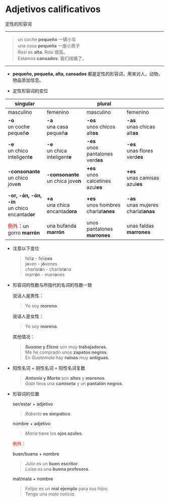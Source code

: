 # Adjetivos calificativos
定性的形容词

----

> un coche **pequeño** 一辆小车<br>
> una cosa **pequeña** 一座小房子<br>
> _Rosi_ es **alta**. Rosi 很高。<br>
> Estamos **cansados**. 我们结婚了。

----

- **pequeño, pequeña, alta, cansados** 都是定性的形容词，用来对人，动物，物品添加信息。

- 定性形容词的变位

| singular | | plural | |
| --- | --- | --- | --- |
| masculino | femenino | masculino | femenino |
| **-o** <br> un coche pequeñ**o** | **-a** <br> una casa pequeñ**a** | **-os** <br> unos chicos alt**os** | **-as** <br> unas chicas alt**as** |
| **-e** <br> un chico inteligent**e** | **-e** <br> un chica inteligent**e** | **-es** <br> unos pantalones verd**es** | **-es** <br> unas flores verd**es**
| **-consonante** <br> un chico jove**n** | **-consonante** <br> un chica jove**n** | **+es** <br> unos calcetines azul**es** | **+es** <br> unas camisas azul**es** |
| **-or, -án, -ón, -ín** <br> un chico encantad**or** | **+a** <br> una chica encantad**ora** | **+es** <br> unos hombres charlat**anes** | **-as** <br>unas mujeres charlat**anas** |
| <font color=red>例外</font>：un gorro **marrón** | una bufanda **marrón** | unos pantalones **marrones** | unas faldas **marrones** |

- 注意以下变位

  > feli**z** - feli**ces** <br>
  > j**o**ven - j**ó**venes <br>
  > charlat**á**n - charlat**a**na <br>
  > marr**ó**n - marr**o**nes


- 形容词的性数与所指代的名词的性数一致

  说话人是男性：

  > Yo soy **moreno**. <br>

  说话人是女性：

  > Yo soy **morena**. <br>

  其他情况：

  > ***Susana* y *Elena*** son muy **trabajadoras**. <br>
  > Me he comprado unos **zapatos negros**. <br>
  > En *Guatemala* hay **ruinas** muy **antiguas**.

- 阳性名词 + 阴性名词 = 阳性名词复数
  > ***Antonio* y *Marta*** son **altos** y **morenos**. <br>
  > *Gabi* lleva una **camiseta** y un **pantalón negros**.

- 形容词的位置

  ser/estar + adjetivo
  > *Roberto* **es simpático**.

  nombre + adjetivo
  > *María* tiene los **ojos azules**.

  <font color=red>例外</font>：

  buen/buena + nombre

  > *Julio* es un **buen escritor**. <br>
  > *Luisa es* una **buena profesora**.

  mal/mala + nombre

  > *Felipe* es un **mal ejemplo** para sus hijos. <br>
  > Tengo una *mala noticia*.
